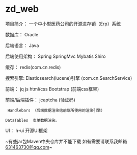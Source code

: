 
# zd_web

项目简介：
   一个中小型医药公司的开源进存销（Erp）系统
   
 数据库：
   Oracle 
   
   
后端语言：
   Java
   
后端使用架构：
   Spring  SpringMvc Mybatis Shiro 
   
   
   

缓存：
    redis(com.cn.redis)
	
	
	
搜索引擎:
  Elasticsearch(lucene)引擎 (com.cn.SearchService)	
	
	
	
前端：
    jq js  html/css   Bootstrap (前端css框架)
	
	
	
前端/后端插件：
   jcaptcha (验证码)
   
     Handlebars （后端数据渲染给前端所使用的渲染引擎）
	 
	DataTables  表单数据渲染。
	
	
	
	
UI：
       h-ui  开源UI框架	 

	 

~有些jar包Maven中央仓库并不能下载 如有需要请联系我邮箱 631463730@qq.com~

